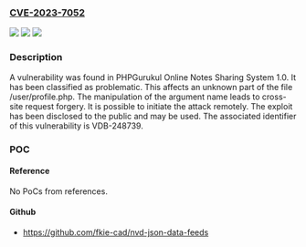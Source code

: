 ### [CVE-2023-7052](https://cve.mitre.org/cgi-bin/cvename.cgi?name=CVE-2023-7052)
![](https://img.shields.io/static/v1?label=Product&message=Online%20Notes%20Sharing%20System&color=blue)
![](https://img.shields.io/static/v1?label=Version&message=%3D%201.0%20&color=brighgreen)
![](https://img.shields.io/static/v1?label=Vulnerability&message=CWE-352%20Cross-Site%20Request%20Forgery&color=brighgreen)

### Description

A vulnerability was found in PHPGurukul Online Notes Sharing System 1.0. It has been classified as problematic. This affects an unknown part of the file /user/profile.php. The manipulation of the argument name leads to cross-site request forgery. It is possible to initiate the attack remotely. The exploit has been disclosed to the public and may be used. The associated identifier of this vulnerability is VDB-248739.

### POC

#### Reference
No PoCs from references.

#### Github
- https://github.com/fkie-cad/nvd-json-data-feeds


